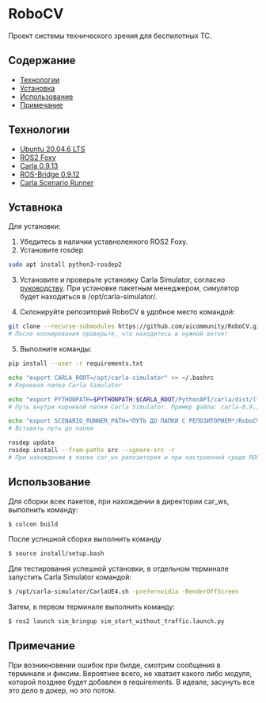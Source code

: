 # RoboCV
Проект системы технического зрения для беспилотных ТС.

## Содержание
- [Технологии](#технологии)
- [Установка](#установка)
- [Использование](#использование)
- [Примечание](#примечание)

## Технологии
- [Ubuntu 20.04.6 LTS](https://releases.ubuntu.com/focal/)
- [ROS2 Foxy](https://docs.ros.org/en/foxy/index.html)
- [Carla 0.9.13](https://carla.readthedocs.io/en/0.9.13/)
- [ROS-Bridge 0.9.12](https://carla.readthedocs.io/projects/ros-bridge/en/latest/)
- [Carla Scenario Runner ](https://carla-scenariorunner.readthedocs.io/en/latest/)

## Уставнока
Для установки:
1) Убедитесь в наличии уставноленного ROS2 Foxy.
2) Установите rosdep
```sh
sudo apt install python3-rosdep2
```

3) Установите и проверьте установку Carla Simulator, согласно [руководству](https://carla.readthedocs.io/en/0.9.13/start_quickstart/). При установке пакетным менеджером, симулятор будет находиться в /opt/carla-simulator/.

4) Склонируйте репозиторий RoboCV в удобное место командой:
```sh
git clone --recurse-submodules https://github.com/aicommunity/RoboCV.git
# После клонирования проверьте, что находитесь в нужной ветке!
```

5) Выполните команды:
```sh
pip install --user -r requirements.txt
```		
```sh
echo "export CARLA_ROOT=/opt/carla-simulator" >> ~/.bashrc
# Корневая папка Carla Simulator	
```	
```sh
echo "export PYTHONPATH=$PYTHONPATH:$CARLA_ROOT/PythonAPI/carla/dist/(*ВСТАВИТЬ ИМЯ ФАЙЛА*):$CARLA_ROOT/PythonAPI/carla" >> ~/.bashrc
# Путь внутри корневой папки Carla Simulator. Пример файла: сarla-0.9.13-py3.7-linux-x86_64.egg	
```	
```sh
echo "export SCENARIO_RUNNER_PATH=*ПУТЬ ДО ПАПКИ С РЕПОЗИТОРИЕМ*/RoboCV/scenario_runner-0.9.13" >> ~/.bashrc
# Вставить путь до папки	
```	
```sh
rosdep update
rosdep install --from-paths src --ignore-src -r
# При нахождении в папке car_ws репозитория и при настроенной среде ROS2 (source /opt/ros/foxy/setup.bash)	
```	

## Использование
Для сборки всех пакетов, при нахождении в директории car_ws, выполнить команду:
```sh
$ colcon build	
```
После успншной сборки выполнить команду
```sh
$ source install/setup.bash
```

Для тестирования успешной установки, в отдельном терминале запустить Carla Simulator командой:
```sh
$ /opt/carla-simulator/CarlaUE4.sh -prefernvidia -RenderOffScreen
```
Затем, в первом терминале выполнить команду:
```sh
$ ros2 launch sim_bringup sim_start_without_traffic.launch.py
```

## Примечание
При возникновении ошибок при билде, смотрим сообщения в терминале и фиксим. Вероятнее всего, не хватает какого либо модуля, которой позднее будет добавлен в requirements.
В идеале, засунуть все это дело в докер, но это потом.
